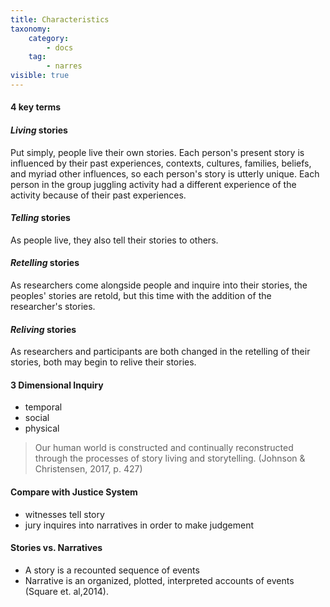```yaml
---
title: Characteristics
taxonomy:
    category:
        - docs
    tag:
        - narres
visible: true
---
```

#### 4 key terms

#### *Living* stories
Put simply, people live their own stories. Each person's present story is influenced by their past experiences, contexts, cultures, families, beliefs, and myriad other influences, so each person's story is utterly unique. Each person in the group juggling activity had a different experience of the activity because of their past experiences.

#### *Telling* stories
As people live, they also tell their stories to others.

#### *Retelling* stories
As researchers come alongside people and inquire into their stories, the peoples' stories are retold, but this time with the addition of the researcher's stories.

#### *Reliving* stories
As researchers and participants are both changed in the retelling of their stories, both may begin to relive their stories.

#### 3 Dimensional Inquiry

- temporal
- social
- physical

> Our human world is constructed and continually reconstructed through the processes of story living and storytelling. (Johnson & Christensen, 2017, p. 427)


#### Compare with Justice System

- witnesses tell story
- jury inquires into narratives in order to make judgement

#### Stories vs. Narratives
- A story is a recounted sequence of events
- Narrative is an organized, plotted, interpreted accounts of events (Square et. al,2014).
